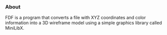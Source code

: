 ### About
FDF is a program that converts a file with XYZ coordinates and color information into a 3D wireframe model using a simple graphics library called MiniLibX.
